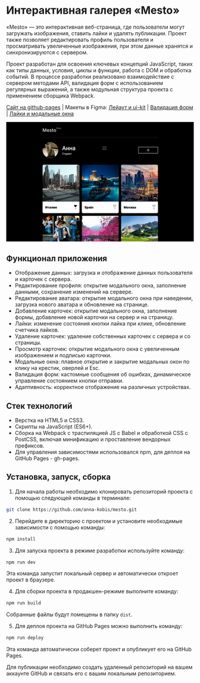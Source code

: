 # Интерактивная галерея «Mesto»

«Mesto» — это интерактивная веб-страница, где пользователи могут загружать изображения, ставить лайки и удалять публикации. Проект также позволяет редактировать профиль пользователя и просматривать увеличенные изображения, при этом данные хранятся и синхронизируются с сервером.

Проект разработан для освоения ключевых концепций JavaScript, таких как типы данных, условия, циклы и функции, работа с DOM и обработка событий. В процессе разработки реализовано взаимодействие с сервером методами API, валидация форм с использованием регулярных выражений, а также модульная структура проекта с применением сборщика Webpack.

[Сайт на github-pages](https://anna-kobis.github.io/mesto/) | Макеты в Figma: [Лейаут и ui-kit](https://www.figma.com/design/bjyvbKKJN2naO0ucURl2Z0/) | [Валидация форм](https://www.figma.com/design/kRVLKwYG3d1HGLvh7JFWRT/) | [Лайки и модальные окна](https://www.figma.com/design/PSdQFRHoxXJFs2FH8IXViF/)

![Скриншот сайта "Mesto"](./docs/page.png)

## Функционал приложения

- Отображение данных: загрузка и отображение данных пользователя и карточек с сервера.
- Редактирование профиля: открытие модального окна, заполнение данными, сохранение изменений на сервере.
- Редактирование аватара: открытие модального окна при наведении, загрузка нового аватара и обновление на странице.
- Добавление карточек: открытие модального окна, заполнение формы, добавление новой карточки на сервер и на страницу.
- Лайки: изменение состояния кнопки лайка при клике, обновление счетчика лайков.
- Удаление карточек: удаление собственных карточек с сервера и со страницы.
- Просмотр карточек: открытие модального окна с увеличенным изображением и подписью карточки.
- Модальные окна: плавное открытие и закрытие модальных окон по клику на крестик, оверлей и Esc.
- Валидация форм: кастомные сообщения об ошибках, динамическое управление состоянием кнопки отправки.
- Адаптивность: корректное отображение на различных устройствах.

## Стек технологий

- Верстка на HTML5 и CSS3.
- Скрипты на JavaScript (ES6+).
- Сборка на Webpack с траспиляцией JS с Babel и обработкой CSS с PostCSS, включая минификацию и проставление вендорных префиксов.
- Для управления зависимостями использовался npm, для деплоя на GitHub Pages - gh-pages.

## Установка, запуск, сборка

1. Для начала работы необходимо клонировать репозиторий проекта с помощью следующей команды в терминале:

```bash
git clone https://github.com/anna-kobis/mesto.git
```

2. Перейдите в директорию с проектом и установите необходимые зависимости с помощью команды:

```bash
npm install
```

3. Для запуска проекта в режиме разработки используйте команду:

```bash
npm run dev
```

Эта команда запустит локальный сервер и автоматически откроет проект в браузере.

4. Для сборки проекта в продакшен-режиме выполните команду:

```bash
npm run build
```

Собранные файлы будут помещены в папку `dist`.

5. Для деплоя проекта на GitHub Pages можно выполнить команду:

```bash
npm run deploy
```

Эта команда автоматически соберет проект и опубликует его на GitHub Pages.

Для публикации необходимо создать удаленный репозиторий на вашем аккаунте GitHub и связать его с вашим локальным репозиторием.
